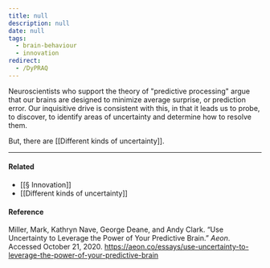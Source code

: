 ```yaml
---
title: null
description: null
date: null
tags:
  - brain-behaviour
  - innovation
redirect:
  - /DyPRAQ
---
```


Neuroscientists who support the theory of "predictive processing" argue that our brains are designed to minimize average surprise, or prediction error. Our inquisitive drive is consistent with this, in that it leads us to probe, to discover, to identify areas of uncertainty and determine how to resolve them.

But, there are [[Different kinds of uncertainty]].

---

#### Related

- [[§ Innovation]]
- [[Different kinds of uncertainty]]

#### Reference

Miller, Mark, Kathryn Nave, George Deane, and Andy Clark. “Use Uncertainty to Leverage the Power of Your Predictive Brain.” _Aeon_. Accessed October 21, 2020. https://aeon.co/essays/use-uncertainty-to-leverage-the-power-of-your-predictive-brain
